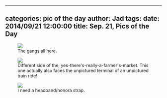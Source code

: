 
---
categories: pic of the day
author: Jad
tags: 
date: 2014/09/21 12:00:00
title: Sep. 21, Pics of the Day 
---

<figure>
<img src="/img/2014/09/21/img_20140921091357_medium.jpg" />
<figcaption>The gangs all here.</figcaption>
</figure>

<figure>
<img src="/img/2014/09/21/img_20140921125411_medium.jpg" />
<figcaption>Different side of the, yes-there's-really-a-farmer's-market.  This one actually also faces the unpictured terminal of an unpictured train ride!</figcaption>
</figure>

<figure>
<img src="/img/2014/09/21/img_20140921130124_medium.jpg" />
<figcaption>I need a headband/honora strap.</figcaption>
</figure>
